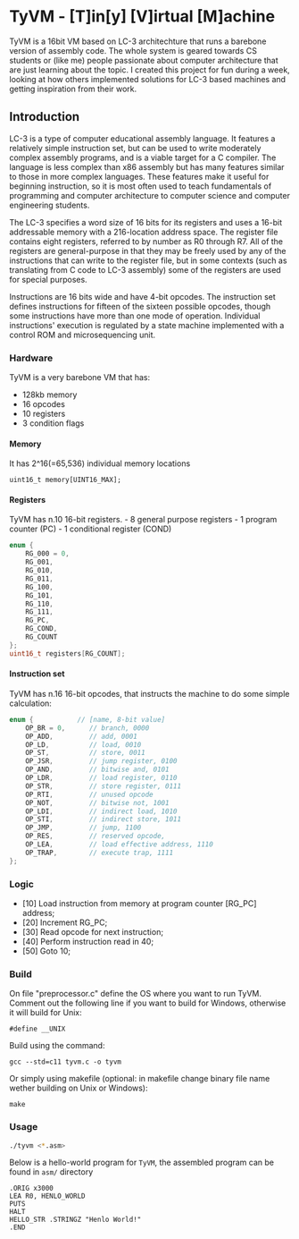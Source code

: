 # TyVM - [T]in[y] [V]irtual [M]achine
TyVM is a 16bit VM based on LC-3 architechture that runs a barebone version of assembly code. The whole system is geared towards CS students or (like me) people passionate about computer architecture that are just learning about the topic.
I created this project for fun during a week, looking at how others implemented solutions for LC-3 based machines and getting inspiration from their work.

## Introduction
LC-3 is a type of computer educational assembly language.
It features a relatively simple instruction set, but can be used to write moderately complex assembly programs, and is a viable target for a C compiler. The language is less complex than x86 assembly but has many features similar to those in more complex languages. These features make it useful for beginning instruction, so it is most often used to teach fundamentals of programming and computer architecture to computer science and computer engineering students. 

The LC-3 specifies a word size of 16 bits for its registers and uses a 16-bit addressable memory with a 216-location address space. The register file contains eight registers, referred to by number as R0 through R7. All of the registers are general-purpose in that they may be freely used by any of the instructions that can write to the register file, but in some contexts (such as translating from C code to LC-3 assembly) some of the registers are used for special purposes.

Instructions are 16 bits wide and have 4-bit opcodes. The instruction set defines instructions for fifteen of the sixteen possible opcodes, though some instructions have more than one mode of operation. Individual instructions' execution is regulated by a state machine implemented with a control ROM and microsequencing unit. 

### Hardware
TyVM is a very barebone VM that has:
  - 128kb memory
  - 16 opcodes
  - 10 registers
  - 3 condition flags

#### Memory
It has 2^16(=65,536) individual memory locations
```
uint16_t memory[UINT16_MAX];
```
#### Registers
TyVM has n.10 16-bit registers.
    - 8 general purpose registers
    - 1 program counter (PC)
    - 1 conditional register (COND)

```c
enum {
    RG_000 = 0,
    RG_001,
    RG_010,
    RG_011,
    RG_100,
    RG_101,
    RG_110,
    RG_111,
    RG_PC,
    RG_COND,
    RG_COUNT
};
uint16_t registers[RG_COUNT];
```
#### Instruction set
TyVM has n.16 16-bit opcodes, that instructs the machine to do some simple calculation:
```c
enum {           // [name, 8-bit value]
    OP_BR = 0,      // branch, 0000
    OP_ADD,         // add, 0001
    OP_LD,          // load, 0010
    OP_ST,          // store, 0011
    OP_JSR,         // jump register, 0100
    OP_AND,         // bitwise and, 0101
    OP_LDR,         // load register, 0110
    OP_STR,         // store register, 0111
    OP_RTI,         // unused opcode
    OP_NOT,         // bitwise not, 1001
    OP_LDI,         // indirect load, 1010
    OP_STI,         // indirect store, 1011
    OP_JMP,         // jump, 1100
    OP_RES,         // reserved opcode,
    OP_LEA,         // load effective address, 1110
    OP_TRAP,        // execute trap, 1111
};
```

### Logic
- [10]      Load instruction from memory at program counter [RG_PC] address;
- [20]      Increment RG_PC;
- [30]      Read opcode for next instruction;
- [40]      Perform instruction read in 40;
- [50]      Goto 10;

### Build
On file "preprocessor.c" define the OS where you want to run TyVM. Comment out the following line if you want to build for Windows, otherwise it will build for Unix:
``` 
#define __UNIX
``` 
Build using the command:
``` 
gcc --std=c11 tyvm.c -o tyvm
```
Or simply using makefile (optional: in makefile change binary file name wether building on Unix or Windows):

``` 
make
```

### Usage
```bash
./tyvm <*.asm>
```

Below is a hello-world program for `TyVM`, the assembled program can be found in `asm/` directory
```shell
.ORIG x3000
LEA R0, HENLO_WORLD
PUTS
HALT
HELLO_STR .STRINGZ "Henlo World!"
.END
```
